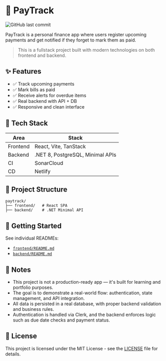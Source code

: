 # 💸 PayTrack

![GitHub last commit](https://img.shields.io/github/last-commit/gasbrieo/paytrack)

PayTrack is a personal finance app where users register upcoming payments and get notified if they forget to mark them as paid.

> This is a fullstack project built with modern technologies on both frontend and backend.

## ✨ Features

- ✅ Track upcoming payments
- ✅ Mark bills as paid
- ✅ Receive alerts for overdue items
- ✅ Real backend with API + DB
- ✅ Responsive and clean interface

## 🧱 Tech Stack

| Area     | Stack                            |
| -------- | -------------------------------- |
| Frontend | React, Vite, TanStack            |
| Backend  | .NET 8, PostgreSQL, Minimal APIs |
| CI       | SonarCloud                       |
| CD       | Netlify                          |

## 📁 Project Structure

```
paytrack/
├── frontend/   # React SPA
├── backend/    # .NET Minimal API
```

## 🚀 Getting Started

See individual READMEs:

- [`frontend/README.md`](./frontend/README.md)
- [`backend/README.md`](./backend/README.md)

## 📌 Notes

- This project is not a production-ready app — it's built for learning and portfolio purposes.
- The goal is to demonstrate a real-world flow: authentication, state management, and API integration.
- All data is persisted in a real database, with proper backend validation and business rules.
- Authentication is handled via Clerk, and the backend enforces logic such as due date checks and payment status.

## 🪪 License

This project is licensed under the MIT License - see the [LICENSE](LICENSE) file for details.
